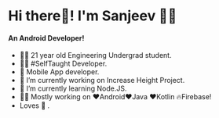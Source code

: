 # Hi there👋! I'm Sanjeev 🙋‍♂️
#### An Android Developer!
- 👨‍🎓 21 year old Engineering Undergrad student.
- 👨‍💻 #SelfTaught Developer.
- 📱 Mobile App developer.
- 🔭 I’m currently working on Increase Height Project.
- 🌱 I’m currently learning Node.JS.
- 👨‍💻 Mostly working on ❤️Android❤️Java ❤️Kotlin 🔥Firebase!
- Loves 🎵 .


<!--
**therealsanjeev/therealsanjeev** is a ✨ _special_ ✨ repository because its `README.md` (this file) appears on your GitHub profile.


-->

